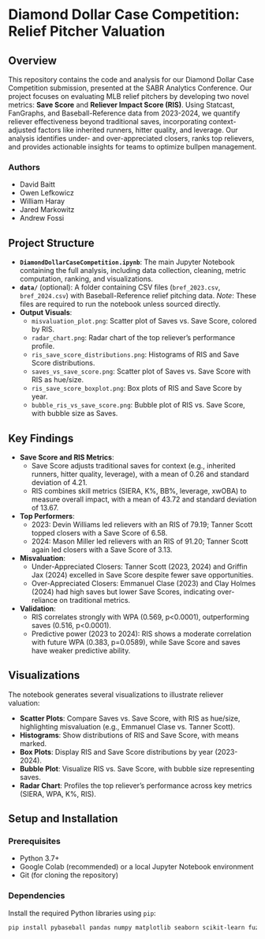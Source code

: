 # Diamond Dollar Case Competition: Relief Pitcher Valuation

## Overview

This repository contains the code and analysis for our Diamond Dollar Case Competition submission, presented at the SABR Analytics Conference. Our project focuses on evaluating MLB relief pitchers by developing two novel metrics: **Save Score** and **Reliever Impact Score (RIS)**. Using Statcast, FanGraphs, and Baseball-Reference data from 2023-2024, we quantify reliever effectiveness beyond traditional saves, incorporating context-adjusted factors like inherited runners, hitter quality, and leverage. Our analysis identifies under- and over-appreciated closers, ranks top relievers, and provides actionable insights for teams to optimize bullpen management.

### Authors
- David Baitt
- Owen Lefkowicz
- William Haray
- Jared Markowitz
- Andrew Fossi

## Project Structure

- **`DiamondDollarCaseCompetition.ipynb`**: The main Jupyter Notebook containing the full analysis, including data collection, cleaning, metric computation, ranking, and visualizations.
- **`data/`** (optional): A folder containing CSV files (`bref_2023.csv`, `bref_2024.csv`) with Baseball-Reference relief pitching data. *Note*: These files are required to run the notebook unless sourced directly.
- **Output Visuals**:
  - `misvaluation_plot.png`: Scatter plot of Saves vs. Save Score, colored by RIS.
  - `radar_chart.png`: Radar chart of the top reliever’s performance profile.
  - `ris_save_score_distributions.png`: Histograms of RIS and Save Score distributions.
  - `saves_vs_save_score.png`: Scatter plot of Saves vs. Save Score with RIS as hue/size.
  - `ris_save_score_boxplot.png`: Box plots of RIS and Save Score by year.
  - `bubble_ris_vs_save_score.png`: Bubble plot of RIS vs. Save Score, with bubble size as Saves.

## Key Findings

- **Save Score and RIS Metrics**:
  - Save Score adjusts traditional saves for context (e.g., inherited runners, hitter quality, leverage), with a mean of 0.26 and standard deviation of 4.21.
  - RIS combines skill metrics (SIERA, K%, BB%, leverage, xwOBA) to measure overall impact, with a mean of 43.72 and standard deviation of 13.67.
- **Top Performers**:
  - 2023: Devin Williams led relievers with an RIS of 79.19; Tanner Scott topped closers with a Save Score of 6.58.
  - 2024: Mason Miller led relievers with an RIS of 91.20; Tanner Scott again led closers with a Save Score of 3.13.
- **Misvaluation**:
  - Under-Appreciated Closers: Tanner Scott (2023, 2024) and Griffin Jax (2024) excelled in Save Score despite fewer save opportunities.
  - Over-Appreciated Closers: Emmanuel Clase (2023) and Clay Holmes (2024) had high saves but lower Save Scores, indicating over-reliance on traditional metrics.
- **Validation**:
  - RIS correlates strongly with WPA (0.569, p<0.0001), outperforming saves (0.516, p<0.0001).
  - Predictive power (2023 to 2024): RIS shows a moderate correlation with future WPA (0.383, p=0.0589), while Save Score and saves have weaker predictive ability.

## Visualizations

The notebook generates several visualizations to illustrate reliever valuation:
- **Scatter Plots**: Compare Saves vs. Save Score, with RIS as hue/size, highlighting misvaluation (e.g., Emmanuel Clase vs. Tanner Scott).
- **Histograms**: Show distributions of RIS and Save Score, with means marked.
- **Box Plots**: Display RIS and Save Score distributions by year (2023-2024).
- **Bubble Plot**: Visualize RIS vs. Save Score, with bubble size representing saves.
- **Radar Chart**: Profiles the top reliever’s performance across key metrics (SIERA, WPA, K%, RIS).

## Setup and Installation

### Prerequisites
- Python 3.7+
- Google Colab (recommended) or a local Jupyter Notebook environment
- Git (for cloning the repository)

### Dependencies
Install the required Python libraries using `pip`:
```bash
pip install pybaseball pandas numpy matplotlib seaborn scikit-learn fuzzywuzzy python-Levenshtein scipy
